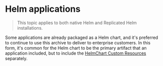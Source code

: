 # Helm applications

> This topic applies to both native Helm and Replicated Helm installations.

Some applications are already packaged as a Helm chart, and it's preferred to continue to use this archive to deliver to enterprise customers.
In this form, it's common for the Helm chart to be the primary artifact that an application included, but to include the [HelmChart Custom Resources](custom-resource-helmchart) separately.
